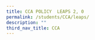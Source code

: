 ```yaml
---
title: CCA POLICY  LEAPS 2, 0
permalink: /students/CCA/leaps/
description: ""
third_nav_title: CCA
---
```

